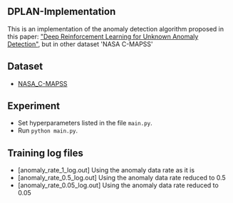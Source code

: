 ## DPLAN-Implementation
This is an implementation of the anomaly detection algorithm proposed in this paper: ["Deep Reinforcement Learning for Unknown Anomaly Detection"](https://arxiv.org/pdf/2009.06847.pdf), but in other dataset 'NASA C-MAPSS'

## Dataset
* [NASA_C-MAPSS](https://data.nasa.gov/dataset/C-MAPSS-Aircraft-Engine-Simulator-Data/xaut-bemq)
    
## Experiment
* Set hyperparameters listed in the file `main.py`.
* Run `python main.py`.

## Training log files
* [anomaly_rate_1_log.out] Using the anomaly data rate as it is
* [anomaly_rate_0.5_log.out] Using the anomaly data rate reduced to 0.5
* [anomaly_rate_0.05_log.out] Using the anomaly data rate reduced to 0.05
